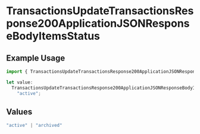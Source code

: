 # TransactionsUpdateTransactionsResponse200ApplicationJSONResponseBodyItemsStatus

## Example Usage

```typescript
import { TransactionsUpdateTransactionsResponse200ApplicationJSONResponseBodyItemsStatus } from "jani-payments/models/operations";

let value:
  TransactionsUpdateTransactionsResponse200ApplicationJSONResponseBodyItemsStatus =
    "active";
```

## Values

```typescript
"active" | "archived"
```
